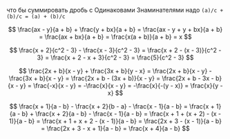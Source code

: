 что бы суммировать дробь с Одинаковами Знаминателями надо `(a)/c + (b)/c = (a) + (b)/c`

$$
\frac{ax - y}{a + b} + \frac{y + bx}{a + b}
= \frac{ax - y + y + bx}{a + b}
= \frac{ax + bx}{a + b}
= \frac{x(a + b)}{a + b}
= x
$$

$$
\frac{x + 2}{c^2 - 3} - \frac{x - 3}{c^2 - 3}
= \frac{x + 2 - (x - 3)}{c^2 - 3}
= \frac{x + 2 - x + 3}{c^2 - 3}
= \frac{5}{c^2 - 3}
$$

$$
\frac{2x + b}{x - y} + \frac{3x + b}{y - x}
= \frac{2x + b}{x - y} - \frac{3x + b}{x - y}
= \frac{2x + b - (3x + b)}{x - y}
= \frac{2x + b - 3x - b}{x - y}
= \frac{-x}{x - y}
= -\frac{x}{x - y}
= -\frac{x}{-(y - x)}
= \frac{x}{y - x}
$$

$$
\frac{x + 1}{a - b} - \frac{x + 2}{b - a} - \frac{x - 1}{a - b}
= \frac{x + 1}{a - b} + \frac{x + 2}{a - b} - \frac{x - 1}{a - b}
= \frac{x + 1 + (x + 2) - (x - 1)}{a - b}
= \frac{x + 1 + x + 2 - (x - 1)}{a - b}
= \frac{2x + 3 - (x - 1)}{a - b}
= \frac{2x + 3 - x + 1}{a - b}
= \frac{x + 4}{a - b}
$$
